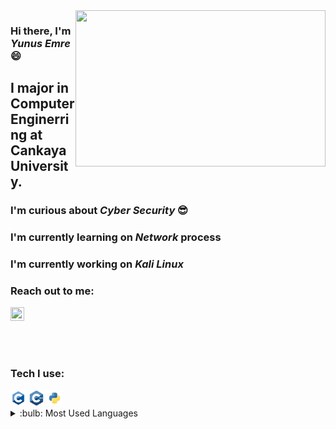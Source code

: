 <img src= https://media.giphy.com/media/077i6AULCXc0FKTj9s/giphy.gif align= "right" width= "400" height="250">

### Hi there, I'm _**Yunus Emre**_ :smile:

## I major in Computer Enginerring at Cankaya University.
### I'm curious about _**Cyber Security**_ :sunglasses:
### I'm currently learning on _**Network**_ process
### I'm currently working on _**Kali Linux**_

### Reach out to me:

[<img height="22" width="22" src="https://cdn.jsdelivr.net/npm/simple-icons@v8/icons/linkedin.svg/#00BFFF" />][linkedin]

<br />
<br />

### Tech I use:
<img src = https://raw.githubusercontent.com/github/explore/f3e22f0dca2be955676bc70d6214b95b13354ee8/topics/c/c.png width= "25" height="25">
<img src = https://raw.githubusercontent.com/github/explore/180320cffc25f4ed1bbdfd33d4db3a66eeeeb358/topics/cpp/cpp.png width= "25" height="25">
<img src =https://raw.githubusercontent.com/github/explore/80688e429a7d4ef2fca1e82350fe8e3517d3494d/topics/python/python.png  width= "25" height="25">



<details>

<summary> :bulb: Most Used Languages </summary>

< [![Top Langs](https://github-readme-stats.vercel.app/api/top-langs/?username=yunusemredincell)](https://github.com/anuraghazra/github-readme-stats)>

</details>

[linkedin]: https://www.linkedin.com/in/yunus-emre-din%C3%A7el-b8a30a257/
